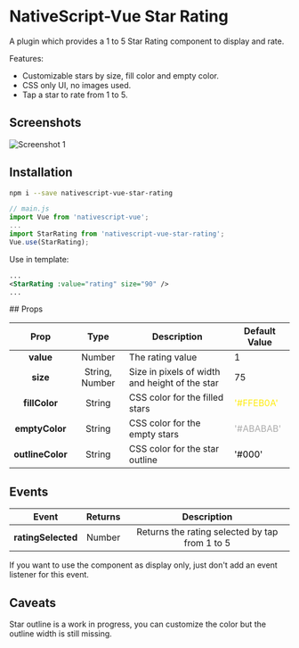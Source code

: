 # NativeScript-Vue Star Rating

A plugin which provides a 1 to 5 Star Rating component to display and rate.

Features:

* Customizable stars by size, fill color and empty color.
* CSS only UI, no images used.
* Tap a star to rate from 1 to 5.

## Screenshots

![Screenshot 1](https://raw.githubusercontent.com/panietoar/nativescript-vue-star-rating/master/docs/screenshot-1.png)

## Installation

```bash
npm i --save nativescript-vue-star-rating
```

```js
// main.js
import Vue from 'nativescript-vue';
...
import StarRating from 'nativescript-vue-star-rating';
Vue.use(StarRating);
```

Use in template:

```xml
...
<StarRating :value="rating" size="90" />
...
```

## Props

| Prop             | Type            | Description                                        | Default Value  |
|:----------------:|:---------------:| -------------------------------------------------- | -------------- |
| **value**        | Number          | The rating value                                   |  1             |
| **size**         | String, Number  | Size in pixels of width and height of the star     | 75             |
| **fillColor**    | String          | CSS color for the filled stars                     | <span style="color:#FFEB0A">'#FFEB0A'</span>      |
| **emptyColor**   | String          | CSS color for the empty stars                      | <span style="color:#ABABAB">'#ABABAB'</span>      |
| **outlineColor** | String          | CSS color for the star outline                     | <span style="color:#000">'#000'</span>            |

## Events

| Event              | Returns | Description                                    |
|:------------------:|:-------:|:----------------------------------------------:|
| **ratingSelected** | Number  | Returns the rating selected by tap from 1 to 5 |

If you want to use the component as display only, just don't add an event listener for this event.

## Caveats
Star outline is a work in progress, you can customize the color but the outline width is still missing.
